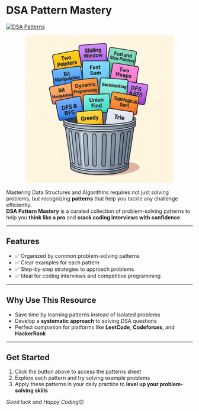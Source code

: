 # DSA Pattern Mastery

[![DSA Patterns](https://img.shields.io/badge/DSA-Patterns-blue?style=for-the-badge)](https://thita.ai/dsa-patterns-sheet)
<p align="center">
  <img src="https://github.com/dev-nzm99/DSA-Pathshala/blob/main/src/img/0_G0Afl1UVC22UfcAm.webp" width="400">
</p>


Mastering Data Structures and Algorithms requires not just solving problems, but recognizing **patterns** that help you tackle any challenge efficiently.  
**DSA Pattern Mastery** is a curated collection of problem-solving patterns to help you **think like a pro** and **crack coding interviews with confidence**.

---

## Features
- ✅ Organized by common problem-solving patterns  
- ✅ Clear examples for each pattern  
- ✅ Step-by-step strategies to approach problems  
- ✅ Ideal for coding interviews and competitive programming  

---

## Why Use This Resource
- Save time by learning patterns instead of isolated problems  
- Develop a **systematic approach** to solving DSA questions  
- Perfect companion for platforms like **LeetCode**, **Codeforces**, and **HackerRank**  

---

## Get Started
1. Click the button above to access the patterns sheet  
2. Explore each pattern and try solving example problems  
3. Apply these patterns in your daily practice to **level up your problem-solving skills**  

*Good luck and Happy Coding*😊

